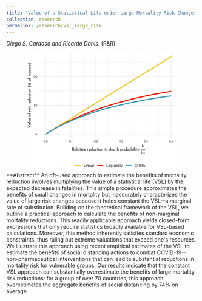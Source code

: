 ```yaml
---
title: "Value of a Statistical Life under Large Mortality Risk Change: Theory and an Application to COVID-19"
collection: research
permalink: /research/vsl_large_risk
---
```

_Diego S. Cardoso and Ricardo Dahis_. (R&R)

<!-- First version: May 2020. Latest version: Aug 2020.  <a href="https://papers.ssrn.com/sol3/papers.cfm?abstract_id=3599529" class="btn btn--info" style="text-decoration:none">SSRN Working Paper</a> -->

<center>
  <img src="/images/vsl_large_risk_thumb.png" alt="VSL with large risk change"  width="400"/>
</center>
**Abstract**
An oft-used approach to estimate the benefits of mortality reduction involves multiplying the value of a statistical life (VSL) by the expected decrease in fatalities. This simple procedure approximates the benefits of small changes in mortality but inaccurately characterizes the value of large risk changes because it holds constant the VSL--a marginal rate of substitution. Building on the theoretical framework of the VSL, we outline a practical approach to calculate the benefits of non-marginal mortality reductions. This readily applicable approach yields closed-form expressions that only require statistics broadly available for VSL-based calculations. Moreover, this method inherently satisfies standard economic constraints, thus ruling out extreme valuations that exceed one's resources. We illustrate this approach using recent empirical estimates of the VSL to estimate the benefits of social distancing actions to combat COVID-19--non-pharmaceutical interventions that can lead to substantial reductions in mortality risk for vulnerable groups. Our results indicate that the constant VSL approach can substantially overestimate the benefits of large mortality risk reductions: for a group of over 70 countries, this approach overestimates the aggregate benefits of social distancing by 74% on average.





